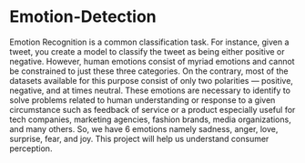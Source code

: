 # Emotion-Detection
Emotion Recognition is a common classification task. For instance, given a tweet,  you create a model to classify the tweet as being either positive or negative.  However, human emotions consist of myriad emotions and cannot be constrained  to just these three categories. On the contrary, most of the datasets available for  this purpose consist of only two polarities — positive, negative, and at times  neutral. These emotions are necessary to identify to solve problems related to  human understanding or response to a given circumstance such as feedback of  service or a product especially useful for tech companies, marketing agencies,  fashion brands, media organizations, and many others. So, we have 6 emotions  namely sadness, anger, love, surprise, fear, and joy. This project will help us  understand consumer perception. 
